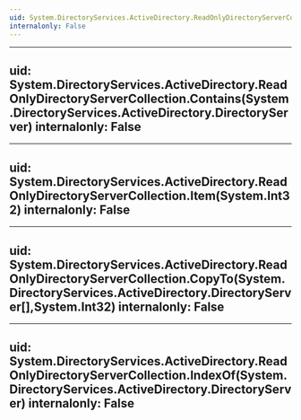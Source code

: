 ```yaml
---
uid: System.DirectoryServices.ActiveDirectory.ReadOnlyDirectoryServerCollection
internalonly: False
---
```


---
uid: System.DirectoryServices.ActiveDirectory.ReadOnlyDirectoryServerCollection.Contains(System.DirectoryServices.ActiveDirectory.DirectoryServer)
internalonly: False
---

---
uid: System.DirectoryServices.ActiveDirectory.ReadOnlyDirectoryServerCollection.Item(System.Int32)
internalonly: False
---

---
uid: System.DirectoryServices.ActiveDirectory.ReadOnlyDirectoryServerCollection.CopyTo(System.DirectoryServices.ActiveDirectory.DirectoryServer[],System.Int32)
internalonly: False
---

---
uid: System.DirectoryServices.ActiveDirectory.ReadOnlyDirectoryServerCollection.IndexOf(System.DirectoryServices.ActiveDirectory.DirectoryServer)
internalonly: False
---
